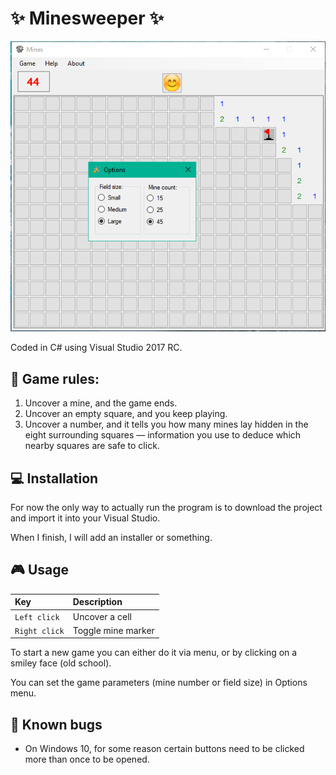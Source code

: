 # :sparkles: Minesweeper :sparkles:

![ss](https://raw.githubusercontent.com/ivan-ristovic/mines/master/screenshots/2017-03-20.PNG)

Coded in C# using Visual Studio 2017 RC.

## :page_facing_up: Game rules:
1. Uncover a mine, and the game ends.
2. Uncover an empty square, and you keep playing.
3. Uncover a number, and it tells you how many mines lay hidden in the eight surrounding squares — information you use to deduce which nearby squares are safe to click.

## :computer: Installation
For now the only way to actually run the program is to download the project and import it into your Visual Studio.

When I finish, I will add an installer or something.

## :video_game: Usage
| **Key** | **Description** |
| :---  | :--- |
| ```Left click``` | Uncover a cell |
| ```Right click``` | Toggle mine marker |

To start a new game you can either do it via menu, or by clicking on a smiley face (old school).

You can set the game parameters (mine number or field size) in Options menu.

## :bug: Known bugs
- On Windows 10, for some reason certain buttons need to be clicked more than once to be opened.
